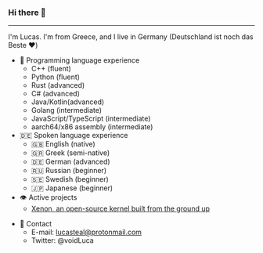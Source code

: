 ### Hi there 👋
----------------------------
I'm Lucas. I'm from Greece, and I live in Germany (Deutschland ist noch das Beste ❤️)

- 📝 Programming language experience
  - C++ (fluent)
  - Python (fluent)
  - Rust (advanced)
  - C# (advanced)
  - Java/Kotlin(advanced)
  - Golang (intermediate)
  - JavaScript/TypeScript (intermediate)
  - aarch64/x86 assembly (intermediate)
- 🇩🇪 Spoken language experience
  - 🇬🇧 English (native)
  - 🇬🇷 Greek (semi-native)
  - 🇩🇪 German (advanced)
  - 🇷🇺 Russian (beginner)
  - 🇸🇪 Swedish (beginner)
  - 🇯🇵 Japanese (beginner)
- 👁️ Active projects
  - [Xenon, an open-source kernel built from the ground up](https://github.com/elementalOS/xenon)
 <!-- - Nautilus, an independent implementation of Minecraft's network protocol -->
- 📨 Contact
  - E-mail: lucasteal@protonmail.com
  - Twitter: @voidLuca
